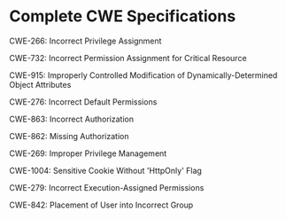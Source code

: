 

# Complete CWE Specifications

CWE-266: Incorrect Privilege Assignment

CWE-732: Incorrect Permission Assignment for Critical Resource

CWE-915: Improperly Controlled Modification of Dynamically-Determined Object Attributes

CWE-276: Incorrect Default Permissions

CWE-863: Incorrect Authorization

CWE-862: Missing Authorization

CWE-269: Improper Privilege Management

CWE-1004: Sensitive Cookie Without 'HttpOnly' Flag

CWE-279: Incorrect Execution-Assigned Permissions

CWE-842: Placement of User into Incorrect Group